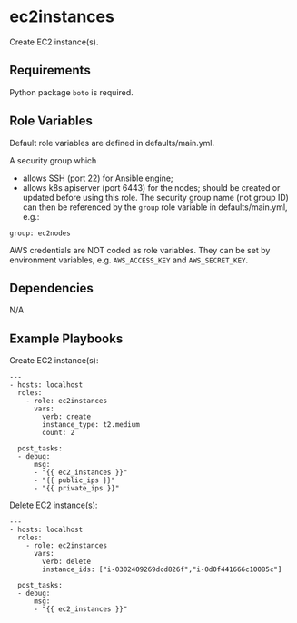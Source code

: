 ec2instances
=========

Create EC2 instance(s).

Requirements
------------

Python package `boto` is required.

Role Variables
--------------

Default role variables are defined in defaults/main.yml.

A security group which
- allows SSH (port 22) for Ansible engine;
- allows k8s apiserver (port 6443) for the nodes;
should be created or updated before using this role.
The security group name (not group ID) can then be referenced by the `group` role variable in defaults/main.yml, e.g.:
```
group: ec2nodes
```

AWS credentials are NOT coded as role variables. They can be set by environment variables, e.g. `AWS_ACCESS_KEY` and `AWS_SECRET_KEY`.

Dependencies
------------

N/A

Example Playbooks
-----------------
Create EC2 instance(s):
```
---
- hosts: localhost
  roles:
    - role: ec2instances
      vars:
        verb: create
        instance_type: t2.medium
        count: 2

  post_tasks:
  - debug:
      msg:
      - "{{ ec2_instances }}"
      - "{{ public_ips }}"
      - "{{ private_ips }}"
```

Delete EC2 instance(s):
```
---
- hosts: localhost
  roles:
    - role: ec2instances
      vars:
        verb: delete
        instance_ids: ["i-0302409269dcd826f","i-0d0f441666c10085c"]

  post_tasks:
  - debug:
      msg:
      - "{{ ec2_instances }}"
```